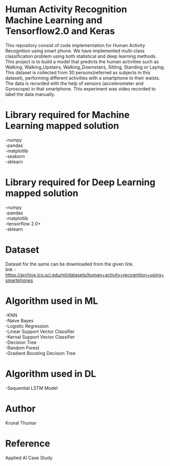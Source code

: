 # Human Activity Recognition Machine Learning and Tensorflow2.0 and Keras
This repository consist of code implementation for Human Activity Recognition using smart phone. We have implemented multi-class classification problem using both statistical and deep learning methods.
<br>
This project is to build a model that predicts the human activities such as Walking, Walking_Upstairs, Walking_Downstairs, Sitting, Standing or Laying.
<br>
This dataset is collected from 30 persons(referred as subjects in this dataset), performing different activities with a smartphone to their waists. The data is recorded with the help of sensors (accelerometer and Gyroscope) in that smartphone. This experiment was video recorded to label the data manually.

# Library required for Machine Learning mapped solution
 -numpy 
 <br>
 -pandas
 <br>
 -matplotlib
 <br>
 -seaborn
 <br>
 -sklearn 
 <br>
 
 
# Library required for Deep Learning mapped solution
-numpy 
 <br>
-pandas
 <br>
-matplotlib
 <br>
-tensorflow 2.0+
 <br>
-sklearn 
 <br>
 

# Dataset
Dataset for the same can be downloaded from the given link.<br>
link - https://archive.ics.uci.edu/ml/datasets/human+activity+recognition+using+smartphones
<br>

# Algorithm used in ML
-KNN<br>
-Naive Bayes<br>
-Logistic Regression<br>
-Linear Support Vector Classifier<br>
-Kernal Support Vector Classifier<br>
-Decision Tree<br>
-Random Forest<br>
-Gradient Boosting Decision Tree<br>

# Algorithm used in DL
-Sequential LSTM Model<br>

# Author
Krunal Thumar<br>

# Reference
Applied AI Case Study<br>
